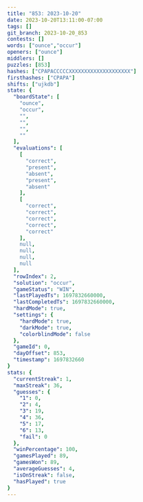 ```yaml
---
title: "853: 2023-10-20"
date: 2023-10-20T13:11:00-07:00
tags: []
git_branch: 2023-10-20_853
contests: []
words: ["ounce","occur"]
openers: ["ounce"]
middlers: []
puzzles: [853]
hashes: ["CPAPACCCCCXXXXXXXXXXXXXXXXXXXX"]
firsthashes: ["CPAPA"]
shifts: ["ujkdb"]
state: {
  "boardState": [
    "ounce",
    "occur",
    "",
    "",
    "",
    ""
  ],
  "evaluations": [
    [
      "correct",
      "present",
      "absent",
      "present",
      "absent"
    ],
    [
      "correct",
      "correct",
      "correct",
      "correct",
      "correct"
    ],
    null,
    null,
    null,
    null
  ],
  "rowIndex": 2,
  "solution": "occur",
  "gameStatus": "WIN",
  "lastPlayedTs": 1697832660000,
  "lastCompletedTs": 1697832660000,
  "hardMode": true,
  "settings": {
    "hardMode": true,
    "darkMode": true,
    "colorblindMode": false
  },
  "gameId": 0,
  "dayOffset": 853,
  "timestamp": 1697832660
}
stats: {
  "currentStreak": 1,
  "maxStreak": 36,
  "guesses": {
    "1": 0,
    "2": 4,
    "3": 19,
    "4": 36,
    "5": 17,
    "6": 13,
    "fail": 0
  },
  "winPercentage": 100,
  "gamesPlayed": 89,
  "gamesWon": 89,
  "averageGuesses": 4,
  "isOnStreak": false,
  "hasPlayed": true
}
---
```

<!-- more -->
